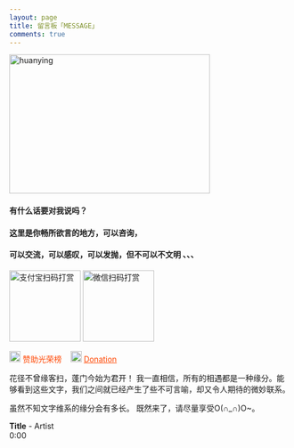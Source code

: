 ```yaml
---
layout: page
title: 留言板「MESSAGE」
comments: true 
---
```


<img src="../images/welcomeToMyBlog.jpg" width="360" height="250" alt="huanying"/>


<p><h4>有什么话要对我说吗？</h4>     
<P><h4>这里是你畅所欲言的地方，可以咨询，</h4>
<p><h4>可以交流，可以感叹，可以发抛，但不可以不文明 、、、</h4>   

<div class="text-center" style="margin-top: 15px;">
    <img src="../dsimg/alipayimg.jpg" width="128" height="128" title="支付宝扫码打赏">
	<img src="../dsimg/weipayimg.jpg" width="128" height="128" title="微信扫码打赏">
</div>

<p>
<img src="http://omjh2j5h3.bkt.clouddn.com/log_yuan.png" width="20" height="20" alt="photos" style="display:inline;margin-bottom: -5px;"/>
<a href="/donation/" target="_blank" style="text-decoration:none;color:#FF4500">赞助光荣榜</a> &nbsp;&nbsp;
<img src="http://omjh2j5h3.bkt.clouddn.com/log_yuan.png" width="20" height="20" alt="photos" style="display:inline;margin-bottom: -5px;"/>
<a href="/dsimg/" style="color:#FF4500" target="_blank" style="text-decoration:none">Donation</a> &nbsp;&nbsp;
<p>花径不曾缘客扫，蓬门今始为君开！
我一直相信，所有的相遇都是一种缘分。能够看到这些文字，我们之间就已经产生了些不可言喻，却又令人期待的微妙联系。

虽然不知文字维系的缘分会有多长。
既然来了，请尽量享受O(∩_∩)O~。




<!--<audio autoplay="autopaly" controls="controls" loop="loop"  preload="auto" id="audio1">
	<source src="http://omjh2j5h3.bkt.clouddn.com/%E6%9D%8E%E7%8E%89%E5%88%9A%20-%20%E5%88%9A%E5%A5%BD%E9%81%87%E8%A7%81%E4%BD%A0.mp3" type="audio/mp3">你的浏览器不支持audio标签</a>
	</audio>

<div>  
           
 
<object width="330" height="180" data="http://music.163.com/style/swf/widget.swf?sid=441877316&type=0&auto=1&width=310&height=430" type="application/x-shockwave-flash"></object>  
          
  </div> 
-->


<div id="QPlayer" class="QPlayer">
<div id="pContent">
	<div id="player">
<span class="cover"></span>
<div class="ctrl">
<div class="musicTag marquee">
<strong>Title</strong>
<span> - </span>
<span class="artist">Artist</span>
</div>
<div class="progress">
<div class="timer left">0:00</div>
<div class="contr">
<div class="rewind icon"></div>
<div class="playback icon"></div>
<div class="fastforward icon"></div>
</div>
<div class="right">
<div class="liebiao icon"></div>
</div>
</div>
</div>
</div>
	<div class="ssBtn">
	        <div class="adf"></div>
    </div>
</div>
<ol id="playlist"></ol>
</div>

<script src="/js/jquery.min.js"></script>
<script src="/js/jquery.marquee.min.js"></script>

<script>
	var	playlist = [
{title:"My All",artist:"浜崎あゆみ",mp3:"http://omjh2j5h3.bkt.clouddn.com/music/%E6%B5%9C%E5%B4%8E%E3%81%82%E3%82%86%E3%81%BF%20-%20MY%20ALL.mp3",cover:"http://p4.music.126.net/7VJn16zrictuj5kdfW1qHA==/3264450024433083.jpg?param=106x106",},
{title:"Try Everything",artist:"Shakira",mp3:"http://omjh2j5h3.bkt.clouddn.com/music/Shakira%20-%20Try%20Everything.mp3",cover:"http://p4.music.126.net/KLw_TLTRUe9pClPv4vlEtQ==/936783906865219.jpg?param=106x106",},
{title:"Victory",artist:"Two Steps From Hell",mp3:"http://omjh2j5h3.bkt.clouddn.com/music/Two%20Steps%20From%20Hell%20-%20Victory.mp3",cover:"http://p4.music.126.net/YXY1vPG5rtdV7w_cWDnNWw==/884007348732141.jpg?param=106x106",},
{title:"Monody",artist:"TheFatRat,Laura Brehm",mp3:"http://omjh2j5h3.bkt.clouddn.com/TheFatRat,Laura%20Brehm%20-%20Monody.mp3",cover:"http://p3.music.126.net/1odRfg3HXWmYw02EMXKRKQ==/116548232557498.jpg?param=106x106",},
{title:"Luv Letter",artist:"dj okawari ",mp3:"http://omjh2j5h3.bkt.clouddn.com/music/Luv%20Letter.mp3",cover:"http://p4.music.126.net/F2fqWwTTT2DAOKPQKQ-G0A==/5892282813545901.jpg?param=106x106",},
{title:"Born this way",artist:"lady gaga ",mp3:"http://omjh2j5h3.bkt.clouddn.com/music/Born%20this%20way.mp3",cover:"http://p4.music.126.net/G2nCsXpMc81lcUY-pOHr9Q==/2528876745541310.jpg?param=106x106",},
{title:"The Edge of Glory",artist:"Lady Gaga",mp3:"http://omjh2j5h3.bkt.clouddn.com/music/The%20Edge%20of%20Glory.mp3",cover:"http://p3.music.126.net/iYG3tZ2xSKrzf65BaDtEJQ==/7929677860524772.jpg?param=106x106",},
{title:"Beautiful",artist:"Eminem ",mp3:"http://omjh2j5h3.bkt.clouddn.com/music/Beautiful.mp3",cover:"http://p4.music.126.net/F2fqWwTTT2DAOKPQKQ-G0A==/5892282813545901.jpg?param=106x106",},
{title:"Hall of Fame",artist:"the script/will.i.am",mp3:"http://omjh2j5h3.bkt.clouddn.com/music/Hall%20of%20Fame.mp3",cover:"http://p4.music.126.net/d5ryd0uwq29KWk3bRZ1wsA==/45079976751142.jpg?param=106x106",},
{title:"刚好遇见你",artist:"李玉刚",mp3:"http://omjh2j5h3.bkt.clouddn.com/music/%E6%9D%8E%E7%8E%89%E5%88%9A%20-%20%E5%88%9A%E5%A5%BD%E9%81%87%E8%A7%81%E4%BD%A0.mp3",cover:"http://p4.music.126.net/Nn8kTtc14uWJw_UWbEc5mg==/7909886650478099.jpg?param=106x106",},
];
  var isRotate = true;
  var autoplay = true;
</script>
<script src="/js/player.js"></script>
<script>

function bgChange(){
	var lis= $('.lib');
	for(var i=0; i<lis.length; i+=2)
	lis[i].style.background = 'rgba(246, 246, 246, 0.5)';
}
window.onload = bgChange;
</script>

<meta charset="utf-8">
  <meta name="viewport" content="width=device-width, initial-scale=1" />
	<title></title>
	<link rel="stylesheet" href="/css/player.css">



<script>
myVid=document.getElementById("audio1");

function setHalfVolume()
  { 
  myVid.volume=0.2;
  } 

</script> 

<!--畅言 高速版-->
<div id="SOHUCS" ></div>
<script charset="utf-8" type="text/javascript" src="http://changyan.sohu.com/upload/changyan.js" ></script>
<script type="text/javascript" charset="utf-8" src="https://changyan.sohu.com/js/changyan.labs.https.js?appid=cytSA7T8c"></script>

<script type="text/javascript">
(function(){ 
	var appid = 'cytSA7T8c'; 
	var conf = 'prod_ebedfda02516bc45d218537ef5ec959d'; 
	var width = window.innerWidth || document.documentElement.clientWidth; 
	if (width < 960) { 
	window.document.write('<script id="changyan_mobile_js" charset="utf-8" type="text/javascript" src="https://changyan.sohu.com/upload/mobile/wap-js/changyan_mobile.js?client_id=' + appid + '&conf=' + conf + '"><\/script>'); 
	}else { 
		var loadJs=function(d,a){
			var c=document.getElementsByTagName("head")[0]||document.head||document.documentElement;
			var b=document.createElement("script");
			b.setAttribute("type","text/javascript");
			b.setAttribute("charset","UTF-8");
			b.setAttribute("src",d);
			if(typeof a==="function"){
					if(window.attachEvent){
						b.onreadystatechange=function(){
							var e=b.readyState;
							if(e==="loaded"||e==="complete"){
								b.onreadystatechange=null;a()
							}
						}
					}else{
						b.onload=a
					}
			}
			c.appendChild(b)
		};
		loadJs("https://changyan.sohu.com/upload/changyan.js",function(){
			window.changyan.api.config({appid:appid,conf:conf})
		}); 
	} 
})();
</script>







<!--
<a href="/fangke/" style="color:#708090"> <h5>Recent Visitors</h5></a>  
-->



